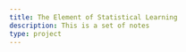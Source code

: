 ```yaml
---
title: The Element of Statistical Learning
description: This is a set of notes
type: project
---
```


